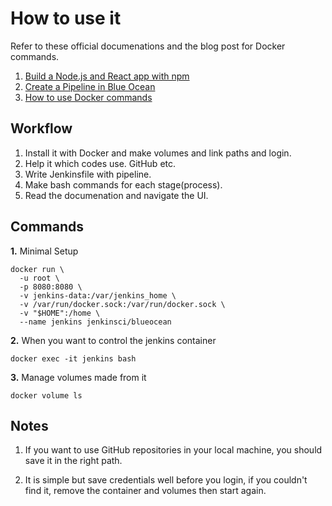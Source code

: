 # How to use it

Refer to these official documenations and the blog post for Docker commands.

1. [Build a Node.js and React app with npm](https://jenkins.io/doc/tutorials/build-a-node-js-and-react-app-with-npm/#setup-wizard)
2. [Create a Pipeline in Blue Ocean](https://jenkins.io/doc/tutorials/create-a-pipeline-in-blue-ocean/)
3. [How to use Docker commands](https://www.steadylearner.com/blog/read/How-to-use-Docker-commands)

## Workflow

1. Install it with Docker and make volumes and link paths and login.
2. Help it which codes use. GitHub etc.
3. Write Jenkinsfile with pipeline.
4. Make bash commands for each stage(process).
5. Read the documenation and navigate the UI.

## Commands

**1.** Minimal Setup

```console
docker run \
  -u root \
  -p 8080:8080 \
  -v jenkins-data:/var/jenkins_home \
  -v /var/run/docker.sock:/var/run/docker.sock \
  -v "$HOME":/home \
  --name jenkins jenkinsci/blueocean
``` 

**2.** When you want to control the jenkins container

```console
docker exec -it jenkins bash
```

**3.** Manage volumes made from it 

```console
docker volume ls
```

## Notes

1. If you want to use GitHub repositories in your local machine, you should save it in the right path.

2. It is simple but save credentials well before you login, if you couldn't find it, remove the container and volumes then start again. 
